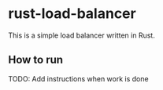 # rust-load-balancer

This is a simple load balancer written in Rust.

## How to run

TODO: Add instructions when work is done
